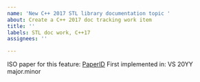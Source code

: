 ```yaml
---
name: 'New C++ 2017 STL library documentation topic '
about: Create a C++ 2017 doc tracking work item
title: ''
labels: STL doc work, C++17
assignees: ''

---
```


ISO paper for this feature: [PaperID]()
First implemented in: VS 20YY major.minor
